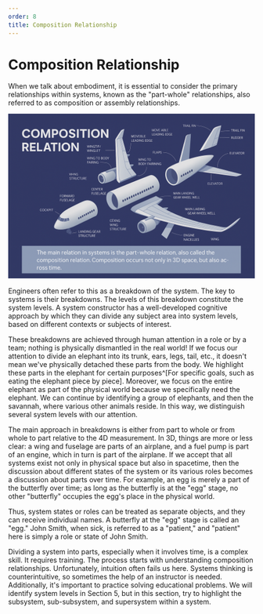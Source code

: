 ```yaml
---
order: 8
title: Composition Relationship
---
```


# Composition Relationship

When we talk about embodiment, it is essential to consider the primary relationships within systems, known as the "part-whole" relationships, also referred to as composition or assembly relationships.

![](./composition-relationship-7.png)

Engineers often refer to this as a breakdown of the system. The key to systems is their breakdowns. The levels of this breakdown constitute the system levels. A system constructor has a well-developed cognitive approach by which they can divide any subject area into system levels, based on different contexts or subjects of interest.

These breakdowns are achieved through human attention in a role or by a team; nothing is physically dismantled in the real world! If we focus our attention to divide an elephant into its trunk, ears, legs, tail, etc., it doesn't mean we've physically detached these parts from the body. We highlight these parts in the elephant for certain purposes^[For specific goals, such as eating the elephant piece by piece]. Moreover, we focus on the entire elephant as part of the physical world because we specifically need the elephant. We can continue by identifying a group of elephants, and then the savannah, where various other animals reside. In this way, we distinguish several system levels with our attention.

The main approach in breakdowns is either from part to whole or from whole to part relative to the 4D measurement. In 3D, things are more or less clear: a wing and fuselage are parts of an airplane, and a fuel pump is part of an engine, which in turn is part of the airplane. If we accept that all systems exist not only in physical space but also in spacetime, then the discussion about different states of the system or its various roles becomes a discussion about parts over time. For example, an egg is merely a part of the butterfly over time; as long as the butterfly is at the "egg" stage, no other "butterfly" occupies the egg's place in the physical world.

Thus, system states or roles can be treated as separate objects, and they can receive individual names. A butterfly at the "egg" stage is called an "egg." John Smith, when sick, is referred to as a "patient," and "patient" here is simply a role or state of John Smith.

Dividing a system into parts, especially when it involves time, is a complex skill. It requires training. The process starts with understanding composition relationships. Unfortunately, intuition often fails us here. Systems thinking is counterintuitive, so sometimes the help of an instructor is needed. Additionally, it's important to practice solving educational problems. We will identify system levels in Section 5, but in this section, try to highlight the subsystem, sub-subsystem, and supersystem within a system.